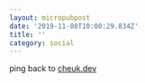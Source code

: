 ```yaml
---
layout: micropubpost
date: '2019-11-08T10:00:29.834Z'
title: ''
category: social
---
```


ping back to <a href="https://cheuk.dev/2019/11/24/hi.html">cheuk.dev</a>
